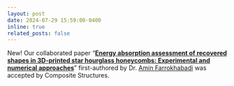 ```yaml
---
layout: post
date: 2024-07-29 15:59:00-0400
inline: true
related_posts: false
---
```


New! Our collaborated paper “<strong>[Energy absorption assessment of recovered shapes in 3D-printed star hourglass honeycombs: Experimental and numerical approaches](https://doi.org/10.1016/j.compstruct.2024.118444)</strong>” first-authored by Dr. [Amin Farrokhabadi](https://scholar.google.com/citations?user=B9NJEO4AAAAJ&hl=en) was accepted by Composite Structures.
